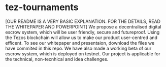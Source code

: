 # tez-tournaments
[OUR README IS A VERY BASIC EXPLANATION. FOR THE DETAILS, READ THE WHITEPAPER AND POWERPOINT]
We propose a decentralised digital escrow system, which will be user friendly, secure and futureproof. 
Using the Tezos blockchain will allow us to make our product user-centred and efficent.
To see our whitepaper and presentaion, download the files we have commited in this repo.
We have also made a working beta of our escrow system, which is deployed on testnet.
Our project is applicable for the technical, non-tecnhical and idea challenges.
